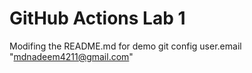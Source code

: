 # GitHub Actions Lab 1
Modifing the README.md for demo
git config user.email "mdnadeem4211@gmail.com"
